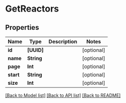 # GetReactors

## Properties
Name | Type | Description | Notes
------------ | ------------- | ------------- | -------------
**id** | **[UUID]** |  | [optional] 
**name** | **String** |  | [optional] 
**page** | **Int** |  | [optional] 
**start** | **String** |  | [optional] 
**size** | **Int** |  | [optional] 

[[Back to Model list]](../README.md#documentation-for-models) [[Back to API list]](../README.md#documentation-for-api-endpoints) [[Back to README]](../README.md)


